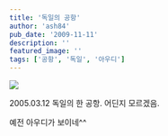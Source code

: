 ```yaml
---
title: '독일의 공항'
author: 'ash84'
pub_date: '2009-11-11'
description: ''
featured_image: ''
tags: ['공항', '독일', '아우디']
---
```



![](http://ash84.net/wp-content/uploads/1/cfile27.uf.1661270B4AFACFAC797CF4.jpg)

2005.03.12 독일의 한 공항. 어딘지 모르겠음.

예전 아우디가 보이네^^



